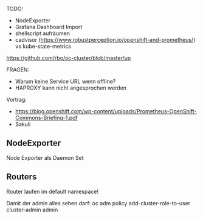 TODO:
* NodeExporter
* Grafana Dashboard Import
* shellscript aufräumen
* cadvisor (https://www.robustperception.io/openshift-and-prometheus/) vs kube-state-metrics


https://github.com/rbo/oc-cluster/blob/master/up


FRAGEN:
* Warum keine Service URL wenn offline?
* HAPROXY kann nicht angesprochen werden


Vortrag:
  * https://blog.openshift.com/wp-content/uploads/Prometheus-OpenShift-Commons-Briefing-1.pdf
  * Sakuli

## NodeExporter
Node Exporter als Daemon Set



## Routers
Router laufen im default namespace!


Damit der admin alles sehen darf: 
oc adm policy add-cluster-role-to-user cluster-admin admin

